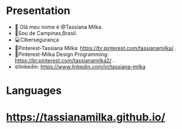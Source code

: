 #  Presentation

- 👋 Olá meu nome é @Tassiana Milka.  
- 🏡Sou de Campinas,Brasil.  
- 💻Cibersegurança
- 📄Pinterest-Tassiana Milka: https://br.pinterest.com/tassianamilka/ .
- 📄Pinterest-Milka Design Programming: https://br.pinterest.com/tassianamilka2/ .
- 🌐linkedin: https://www.linkedin.com/in/tassiana-milka


# Languages
      
# https://tassianamilka.github.io/

